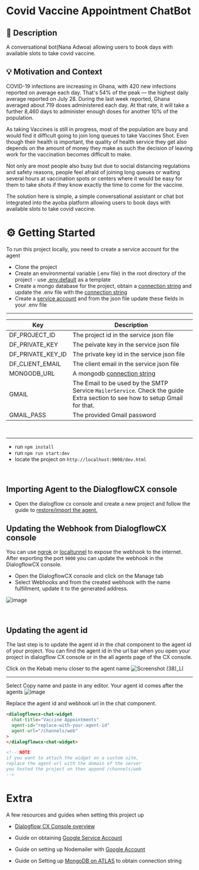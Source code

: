 # Covid Vaccine Appointment ChatBot

<!--- Replace <OWNER> with your Github Username and <REPOSITORY> with the name of your repository. -->
<!--- You can find both of these in the url bar when you open your repository in github. -->

## 📙 Description

A conversational bot(Nana Adwoa) allowing users to book days with available slots to take covid vaccine.

## 💡 Motivation and Context

<!--- Describe your app in one or two sentences -->

COVID-19 infections are increasing in Ghana, with 420 new infections reported on average each day. That's 54% of the peak — the highest daily average reported on July 28. During the last week reported, Ghana averaged about 719 doses administered each day. At that rate, it will take a further 8,460 days to administer enough doses for another 10% of the population.

As taking Vaccines is still in progress, most of the population are busy and would find it difficult going to join long queues to take Vaccines Shot. Even though their health is important, the quality of health service they get also depends on the amount of money they make as such the decision of leaving work for the vaccination becomes difficult to make.

Not only are most people also busy but due to social distancing regulations and safety reasons, people feel afraid of joining long queues or waiting several hours at vaccination spots or centers where it would be easy for them to take shots if they know exactly the time to come for the vaccine.

The solution here is simple, a simple conversational assistant or chat bot integrated into the ayoba platform allowing users to book days with available slots to take covid vaccine.

# ⚙️ Getting Started

To run this project locally, you need to create a service account for the agent

- Clone the project
- Create an environmental variable (.env file) in the root directory of the project - use [.env.default](https://github.com/MTN-AYOBA-HACK-2021/ayoba_botchway44/tree/master/.env.default) as a template
- Create a mongo database for the project, obtain a [connection string](https://docs.mongodb.com/manual/reference/connection-string/) and update the .env file with the [connection string](https://docs.mongodb.com/manual/reference/connection-string)
- Create a [service account](https://cloud.google.com/dialogflow/cx/docs/quick/setup) and from the json file update these fields in your .env file

---

| Key               | Description                                                                                                                 |
| ----------------- | --------------------------------------------------------------------------------------------------------------------------- |
| DF_PROJECT_ID     | The project id in the service json file                                                                                     |
| DF_PRIVATE_KEY    | The peivate key in the service json file                                                                                    |
| DF_PRIVATE_KEY_ID | The private key id in the service json file                                                                                 |
| DF_CLIENT_EMAIL   | The client email in the service json file                                                                                   |
| MONGODB_URL       | A mongodb [connection string](https://cloud.google.com/dialogflow/cx/docs/quick/setup)                                      |
| GMAIL             | The Email to be used by the SMTP Service `MailerService`. Check the guide Extra section to see how to setup Gmail for that. |
| GMAIL_PASS        | The provided Gmail password                                                                                                 |

<br>

---

- run `npm install`
- run `npm run start:dev`
- locate the project on `http://localhost:9000/dev.html`

<br>

## Importing Agent to the DialogflowCX console

- Open the dialogflow cx console and create a new project and follow the guide to [restore/import the agent.](https://cloud.google.com/dialogflow/cx/docs/concept/agent#export)

## Updating the Webhook from DialogflowCX console

You can use [ngrok](https://ngrok.com/docs) or [localtunnel](https://github.com/localtunnel/localtunnel) to expose the webhook to the internet. After exporting the port `9000` you can update the webhook in the DialogflowCX console.

- Open the DialogflowCX console and click on the Manage tab
- Select Webhooks and from the created webhook with the name fulfillment, update it to the generated address.

![image](https://user-images.githubusercontent.com/16451643/131264362-c6421f79-9323-4e0f-a95f-44d7926c137c.png)

<br>

## Updating the agent id

The last step is to update the agent id in the chat component to the agent id of your project. You can find the agent id in the url bar when you open your project in dialogflow CX console or in the all agents page of the CX console.

Click on the Kebab menu closer to the agent name
![Screenshot (38)_LI](https://user-images.githubusercontent.com/16451643/131257205-99a32bc3-4cba-4bea-bc75-c0cb72051882.jpg)

---

Select Copy name and paste in any editor. Your agent id comes after the agents
![image](https://user-images.githubusercontent.com/16451643/131258295-354d8997-4d9c-46b6-b2c1-02732ba0bfa0.png)

Replace the agent id and webhook url in the chat component.

```html
<dialogflowcx-chat-widget
  chat-title="Vaccine Appointments"
  agent-id="replace-with-your-agent-id"
  agent-url="/channels/web"
>
</dialogflowcx-chat-widget>

<!-- NOTE 
if you want to attach the widget on a custom site, 
replace the agent-url with the domain of the server 
you hosted the project on then append /channels/web 
-->
```

# Extra

A few resources and guides when setting this project up

- [Dialogflow CX Console overview](https://cloud.google.com/dialogflow/cx/docs/concept/console)

- Guide on obtaining [Google Service Account](https://cloud.google.com/dialogflow/cx/docs/quick/setup)
- Guide on setting up Nodemailer with [Google Account](https://mailtrap.io/blog/nodemailer-gmail/)
- Guide on Setting up [MongoDB on ATLAS](https://studio3t.com/knowledge-base/articles/mongodb-atlas-tutorial/) to obtain connection string

